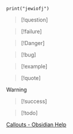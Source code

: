 

```
print("jewiofj")
```

>[!question]

>[!failure]

>[!Danger]

>[!bug]

>[!example]

>[!quote]

>[!warning]

>[!success]

>[!todo]

[Callouts - Obsidian Help](https://help.obsidian.md/Editing+and+formatting/Callouts)
